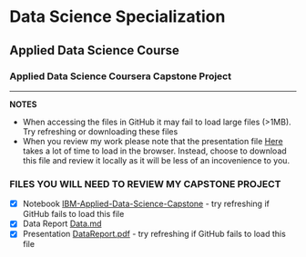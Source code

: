 # Data Science Specialization
## Applied Data Science Course
### Applied Data Science Coursera Capstone Project
<hr>

**NOTES** 

- When accessing the files in GitHub it may fail to load large files (>1MB). Try refreshing or downloading these files
- When you review my work please note that the presentation file [Here](https://github.com/unixdev0/DataScience/blob/master/DataReport.pdf) takes a lot of time to load in the browser. Instead, choose to download this file and review it locally as it will be less of an incovenience to you.

### FILES YOU WILL NEED TO REVIEW MY CAPSTONE PROJECT

- [x] Notebook [IBM-Applied-Data-Science-Capstone](https://github.com/unixdev0/DataScience/blob/master/IBM-Applied-Data-Science-Capstone.ipynb) - try refreshing if GitHub fails to load this file
- [x] Data Report [Data.md](https://github.com/unixdev0/DataScience/blob/master/DATA.md)
- [x] Presentation [DataReport.pdf](https://github.com/unixdev0/DataScience/blob/master/DataReport.pdf) - try refreshing if GitHub fails to load this file
